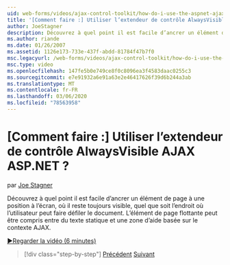 ```yaml
---
uid: web-forms/videos/ajax-control-toolkit/how-do-i-use-the-aspnet-ajax-alwaysvisible-control-extender
title: '[Comment faire :] Utiliser l’extendeur de contrôle AlwaysVisible AJAX ASP.NET ? | Microsoft Docs'
author: JoeStagner
description: Découvrez à quel point il est facile d’ancrer un élément de page à une position à l’écran, où il reste toujours visible, quel que soit l’endroit où l’utilisateur peut faire défiler le document. ...
ms.author: riande
ms.date: 01/26/2007
ms.assetid: 1126e173-733e-437f-abdd-81784f47b7f0
msc.legacyurl: /web-forms/videos/ajax-control-toolkit/how-do-i-use-the-aspnet-ajax-alwaysvisible-control-extender
msc.type: video
ms.openlocfilehash: 147fe5b0e749ce8f0c8096ea3f4583daac0255c3
ms.sourcegitcommit: e7e91932a6e91a63e2e46417626f39d6b244a3ab
ms.translationtype: MT
ms.contentlocale: fr-FR
ms.lasthandoff: 03/06/2020
ms.locfileid: "78563958"
---
```

# <a name="how-do-i-use-the-aspnet-ajax-alwaysvisible-control-extender"></a>[Comment faire :] Utiliser l’extendeur de contrôle AlwaysVisible AJAX ASP.NET ?

par [Joe Stagner](https://github.com/JoeStagner)

Découvrez à quel point il est facile d’ancrer un élément de page à une position à l’écran, où il reste toujours visible, quel que soit l’endroit où l’utilisateur peut faire défiler le document. L’élément de page flottante peut être compris entre du texte statique et une zone d’aide basée sur le contexte AJAX.

[&#9654;Regarder la vidéo (6 minutes)](https://channel9.msdn.com/Blogs/ASP-NET-Site-Videos/how-do-i-use-the-aspnet-ajax-alwaysvisible-control-extender)

> [!div class="step-by-step"]
> [Précédent](how-do-i-use-the-aspnet-ajax-modalpopup-extender-control.md)
> [Suivant](how-do-i-use-the-aspnet-ajax-accordion-control.md)
